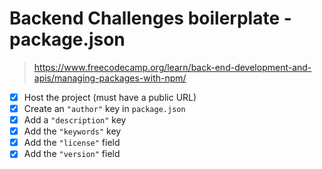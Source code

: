 # Backend Challenges boilerplate - package.json

> https://www.freecodecamp.org/learn/back-end-development-and-apis/managing-packages-with-npm/

- [X] Host the project (must have a public URL)
- [X] Create an `"author"` key in `package.json`
- [X] Add a `"description"` key
- [X] Add the `"keywords"` key
- [X] Add the `"license"` field
- [X] Add the `"version"` field
